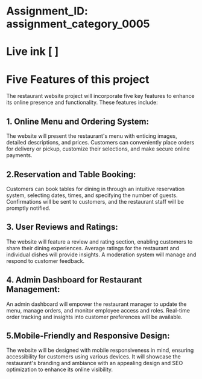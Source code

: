 # Assignment_ID: assignment_category_0005
# Live ink [ ]



# Five Features of this project
The restaurant website project will incorporate five key features to enhance its online presence and functionality. These features include:

## 1. Online Menu and Ordering System:
The website will present the restaurant's menu with enticing images, detailed descriptions, and prices. Customers can conveniently place orders for delivery or pickup, customize their selections, and make secure online payments.

## 2.Reservation and Table Booking:
Customers can book tables for dining in through an intuitive reservation system, selecting dates, times, and specifying the number of guests. Confirmations will be sent to customers, and the restaurant staff will be promptly notified.

## 3. User Reviews and Ratings:
The website will feature a review and rating section, enabling customers to share their dining experiences. Average ratings for the restaurant and individual dishes will provide insights. A moderation system will manage and respond to customer feedback.

## 4. Admin Dashboard for Restaurant Management:
An admin dashboard will empower the restaurant manager to update the menu, manage orders, and monitor employee access and roles. Real-time order tracking and insights into customer preferences will be available.

## 5.Mobile-Friendly and Responsive Design:
The website will be designed with mobile responsiveness in mind, ensuring accessibility for customers using various devices. It will showcase the restaurant's branding and ambiance with an appealing design and SEO optimization to enhance its online visibility.